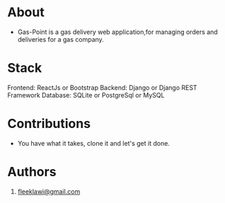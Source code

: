# About
- Gas-Point is a gas delivery web application,for managing orders and deliveries for a gas company.

# Stack
Frontend: ReactJs or Bootstrap
Backend: Django or Django REST Framework
Database: SQLite or PostgreSql or MySQL

# Contributions
- You have what it takes, clone it and let's get it done.

# Authors
1. fleeklawi@gmail.com




